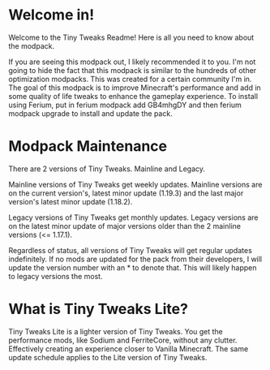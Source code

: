 # Welcome in!

Welcome to the Tiny Tweaks Readme! Here is all you need to know about the modpack.

If you are seeing this modpack out, I likely recommended it to you. I'm not going to hide the fact that this modpack is similar to the hundreds of other optimization modpacks. This was created for a certain community I'm in. The goal of this modpack is to improve Minecraft's performance and add in some quality of life tweaks to enhance the gameplay experience. To install using Ferium, put in ferium modpack add GB4mhgDY and then ferium modpack upgrade to install and update the pack.


# Modpack Maintenance 

There are 2 versions of Tiny Tweaks. Mainline and Legacy.

Mainline versions of Tiny Tweaks get weekly updates. Mainline versions are on the current version's, latest minor update (1.19.3) and the last major version's latest minor update (1.18.2).

Legacy versions of Tiny Tweaks get monthly updates. Legacy versions are on the latest minor update of major versions older than the 2 mainline versions (<= 1.17.1).

Regardless of status, all versions of Tiny Tweaks will get regular updates indefinitely. If no mods are updated for the pack from their developers, I will update the version number with an * to denote that. This will likely happen to legacy versions the most.

# What is Tiny Tweaks Lite?

Tiny Tweaks Lite is a lighter version of Tiny Tweaks. You get the performance mods, like Sodium and FerriteCore, without any clutter. Effectively creating an experience closer to Vanilla Minecraft. The same update schedule applies to the Lite version of Tiny Tweaks.
